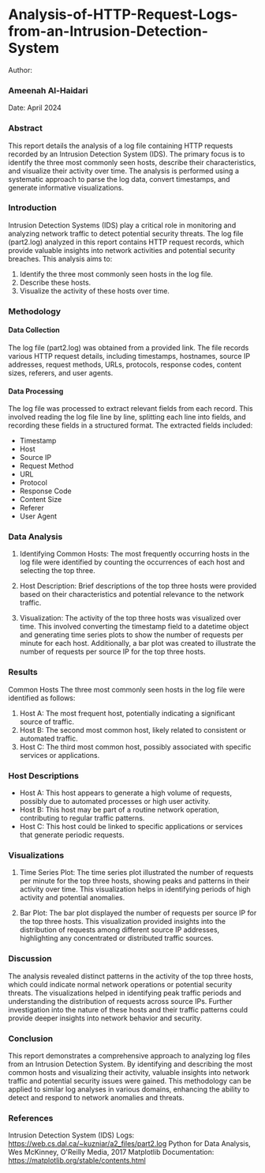 # Analysis-of-HTTP-Request-Logs-from-an-Intrusion-Detection-System
Author: 
### Ameenah Al-Haidari
Date: April 2024

### Abstract
This report details the analysis of a log file containing HTTP requests recorded by an Intrusion Detection System (IDS). The primary focus is to identify the three most commonly seen hosts, describe their characteristics, and visualize their activity over time. The analysis is performed using a systematic approach to parse the log data, convert timestamps, and generate informative visualizations.

### Introduction
Intrusion Detection Systems (IDS) play a critical role in monitoring and analyzing network traffic to detect potential security threats. The log file (part2.log) analyzed in this report contains HTTP request records, which provide valuable insights into network activities and potential security breaches. This analysis aims to:

1. Identify the three most commonly seen hosts in the log file.
2. Describe these hosts.
3. Visualize the activity of these hosts over time.

### Methodology
#### Data Collection
The log file (part2.log) was obtained from a provided link. The file records various HTTP request details, including timestamps, hostnames, source IP addresses, request methods, URLs, protocols, response codes, content sizes, referers, and user agents.

#### Data Processing
The log file was processed to extract relevant fields from each record. This involved reading the log file line by line, splitting each line into fields, and recording these fields in a structured format. The extracted fields included:

- Timestamp
- Host
- Source IP
- Request Method
- URL
- Protocol
- Response Code
- Content Size
- Referer
- User Agent

### Data Analysis
1. Identifying Common Hosts:
The most frequently occurring hosts in the log file were identified by counting the occurrences of each host and selecting the top three.

2. Host Description:
Brief descriptions of the top three hosts were provided based on their characteristics and potential relevance to the network traffic.

3. Visualization:
The activity of the top three hosts was visualized over time. This involved converting the timestamp field to a datetime object and generating time series plots to show the number of requests per minute for each host. Additionally, a bar plot was created to illustrate the number of requests per source IP for the top three hosts.

### Results
Common Hosts
The three most commonly seen hosts in the log file were identified as follows:

1. Host A: The most frequent host, potentially indicating a significant source of traffic.
2. Host B: The second most common host, likely related to consistent or automated traffic.
3. Host C: The third most common host, possibly associated with specific services or applications.

### Host Descriptions
- Host A: This host appears to generate a high volume of requests, possibly due to automated processes or high user activity.
- Host B: This host may be part of a routine network operation, contributing to regular traffic patterns.
- Host C: This host could be linked to specific applications or services that generate periodic requests.

### Visualizations
1. Time Series Plot:
The time series plot illustrated the number of requests per minute for the top three hosts, showing peaks and patterns in their activity over time. This visualization helps in identifying periods of high activity and potential anomalies.

2. Bar Plot:
The bar plot displayed the number of requests per source IP for the top three hosts. This visualization provided insights into the distribution of requests among different source IP addresses, highlighting any concentrated or distributed traffic sources.

### Discussion
The analysis revealed distinct patterns in the activity of the top three hosts, which could indicate normal network operations or potential security threats. The visualizations helped in identifying peak traffic periods and understanding the distribution of requests across source IPs. Further investigation into the nature of these hosts and their traffic patterns could provide deeper insights into network behavior and security.

### Conclusion
This report demonstrates a comprehensive approach to analyzing log files from an Intrusion Detection System. By identifying and describing the most common hosts and visualizing their activity, valuable insights into network traffic and potential security issues were gained. This methodology can be applied to similar log analyses in various domains, enhancing the ability to detect and respond to network anomalies and threats.

### References
Intrusion Detection System (IDS) Logs: https://web.cs.dal.ca/~kuzniar/a2_files/part2.log
Python for Data Analysis, Wes McKinney, O'Reilly Media, 2017
Matplotlib Documentation: https://matplotlib.org/stable/contents.html

